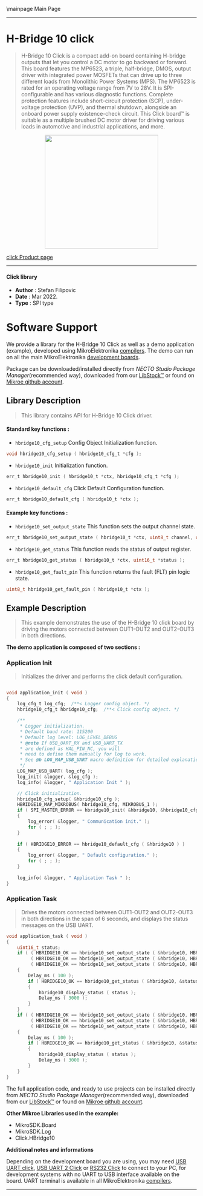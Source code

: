 \mainpage Main Page

---
# H-Bridge 10 click

> H-Bridge 10 Click is a compact add-on board containing H-bridge outputs that let you control a DC motor to go backward or forward. This board features the MP6523, a triple, half-bridge, DMOS, output driver with integrated power MOSFETs that can drive up to three different loads from Monolithic Power Systems (MPS). The MP6523 is rated for an operating voltage range from 7V to 28V. It is SPI-configurable and has various diagnostic functions. Complete protection features include short-circuit protection (SCP), under-voltage protection (UVP), and thermal shutdown, alongside an onboard power supply existence-check circuit. This Click board™ is suitable as a multiple brushed DC motor driver for driving various loads in automotive and industrial applications, and more.

<p align="center">
  <img src="https://download.mikroe.com/images/click_for_ide/hbridge10_click.png" height=300px>
</p>

[click Product page](https://www.mikroe.com/h-bridge-10-click)

---


#### Click library

- **Author**        : Stefan Filipovic
- **Date**          : Mar 2022.
- **Type**          : SPI type


# Software Support

We provide a library for the H-Bridge 10 Click
as well as a demo application (example), developed using MikroElektronika
[compilers](https://www.mikroe.com/necto-studio).
The demo can run on all the main MikroElektronika [development boards](https://www.mikroe.com/development-boards).

Package can be downloaded/installed directly from *NECTO Studio Package Manager*(recommended way), downloaded from our [LibStock&trade;](https://libstock.mikroe.com) or found on [Mikroe github account](https://github.com/MikroElektronika/mikrosdk_click_v2/tree/master/clicks).

## Library Description

> This library contains API for H-Bridge 10 Click driver.

#### Standard key functions :

- `hbridge10_cfg_setup` Config Object Initialization function.
```c
void hbridge10_cfg_setup ( hbridge10_cfg_t *cfg );
```

- `hbridge10_init` Initialization function.
```c
err_t hbridge10_init ( hbridge10_t *ctx, hbridge10_cfg_t *cfg );
```

- `hbridge10_default_cfg` Click Default Configuration function.
```c
err_t hbridge10_default_cfg ( hbridge10_t *ctx );
```

#### Example key functions :

- `hbridge10_set_output_state` This function sets the output channel state.
```c
err_t hbridge10_set_output_state ( hbridge10_t *ctx, uint8_t channel, uint8_t state );
```

- `hbridge10_get_status` This function reads the status of output register.
```c
err_t hbridge10_get_status ( hbridge10_t *ctx, uint16_t *status );
```

- `hbridge10_get_fault_pin` This function returns the fault (FLT) pin logic state.
```c
uint8_t hbridge10_get_fault_pin ( hbridge10_t *ctx );
```

## Example Description

> This example demonstrates the use of the H-Bridge 10 click board by driving the motors connected between OUT1-OUT2 and OUT2-OUT3 in both directions. 

**The demo application is composed of two sections :**

### Application Init

> Initializes the driver and performs the click default configuration.

```c

void application_init ( void )
{
    log_cfg_t log_cfg;  /**< Logger config object. */
    hbridge10_cfg_t hbridge10_cfg;  /**< Click config object. */

    /** 
     * Logger initialization.
     * Default baud rate: 115200
     * Default log level: LOG_LEVEL_DEBUG
     * @note If USB_UART_RX and USB_UART_TX 
     * are defined as HAL_PIN_NC, you will 
     * need to define them manually for log to work. 
     * See @b LOG_MAP_USB_UART macro definition for detailed explanation.
     */
    LOG_MAP_USB_UART( log_cfg );
    log_init( &logger, &log_cfg );
    log_info( &logger, " Application Init " );

    // Click initialization.
    hbridge10_cfg_setup( &hbridge10_cfg );
    HBRIDGE10_MAP_MIKROBUS( hbridge10_cfg, MIKROBUS_1 );
    if ( SPI_MASTER_ERROR == hbridge10_init( &hbridge10, &hbridge10_cfg ) )
    {
        log_error( &logger, " Communication init." );
        for ( ; ; );
    }
    
    if ( HBRIDGE10_ERROR == hbridge10_default_cfg ( &hbridge10 ) )
    {
        log_error( &logger, " Default configuration." );
        for ( ; ; );
    }
    
    log_info( &logger, " Application Task " );
}

```

### Application Task

> Drives the motors connected between OUT1-OUT2 and OUT2-OUT3 in both directions in the span of 6 seconds, and displays the status messages on the USB UART.

```c
void application_task ( void )
{
    uint16_t status;
    if ( ( HBRIDGE10_OK == hbridge10_set_output_state ( &hbridge10, HBRIDGE10_CHANNEL_OUT1, HBRIDGE10_OUT_HIGH ) ) && 
         ( HBRIDGE10_OK == hbridge10_set_output_state ( &hbridge10, HBRIDGE10_CHANNEL_OUT2, HBRIDGE10_OUT_LOW ) ) && 
         ( HBRIDGE10_OK == hbridge10_set_output_state ( &hbridge10, HBRIDGE10_CHANNEL_OUT3, HBRIDGE10_OUT_HIGH ) ) )
    {
        Delay_ms ( 100 );
        if ( HBRIDGE10_OK == hbridge10_get_status ( &hbridge10, &status ) )
        {
            hbridge10_display_status ( status );
            Delay_ms ( 3000 );
        }
    }
    if ( ( HBRIDGE10_OK == hbridge10_set_output_state ( &hbridge10, HBRIDGE10_CHANNEL_OUT1, HBRIDGE10_OUT_LOW ) ) && 
         ( HBRIDGE10_OK == hbridge10_set_output_state ( &hbridge10, HBRIDGE10_CHANNEL_OUT2, HBRIDGE10_OUT_HIGH ) ) && 
         ( HBRIDGE10_OK == hbridge10_set_output_state ( &hbridge10, HBRIDGE10_CHANNEL_OUT3, HBRIDGE10_OUT_LOW ) ) )
    {
        Delay_ms ( 100 );
        if ( HBRIDGE10_OK == hbridge10_get_status ( &hbridge10, &status ) )
        {
            hbridge10_display_status ( status );
            Delay_ms ( 3000 );
        }
    }
}
```

The full application code, and ready to use projects can be installed directly from *NECTO Studio Package Manager*(recommended way), downloaded from our [LibStock&trade;](https://libstock.mikroe.com) or found on [Mikroe github account](https://github.com/MikroElektronika/mikrosdk_click_v2/tree/master/clicks).

**Other Mikroe Libraries used in the example:**

- MikroSDK.Board
- MikroSDK.Log
- Click.HBridge10

**Additional notes and informations**

Depending on the development board you are using, you may need
[USB UART click](https://www.mikroe.com/usb-uart-click),
[USB UART 2 Click](https://www.mikroe.com/usb-uart-2-click) or
[RS232 Click](https://www.mikroe.com/rs232-click) to connect to your PC, for
development systems with no UART to USB interface available on the board. UART
terminal is available in all MikroElektronika
[compilers](https://shop.mikroe.com/compilers).

---

